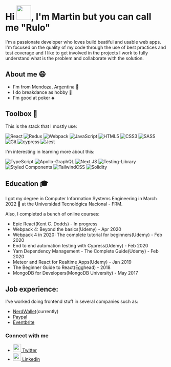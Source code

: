 # Hi <img src="https://media.giphy.com/media/hvRJCLFzcasrR4ia7z/giphy.gif" width="45px">, I'm Martin but you can call me "Rulo"

I'm a passionate developer who loves build beatiful and usable web apps. I'm focused on the quality of my code through the use of best practices and test coverage and I like to get involved in the projects I work to fully understand what is the problem and collaborate with the solution.

## About me :smile:

- I'm from Mendoza, Argentina :sunrise_over_mountains:
- I do breakdance as hobby :muscle:
- I'm good at poker :clubs:

## Toolbox 🧰

This is the stack that I mostly use:

![React](https://img.shields.io/badge/react-%2320232a.svg?style=for-the-badge&logo=react&logoColor=%2361DAFB)
![Redux](https://img.shields.io/badge/redux-%23593d88.svg?style=for-the-badge&logo=redux&logoColor=white)
![Webpack](https://img.shields.io/badge/webpack-%238DD6F9.svg?style=for-the-badge&logo=webpack&logoColor=black)
![JavaScript](https://img.shields.io/badge/javascript-%23323330.svg?style=for-the-badge&logo=javascript&logoColor=%23F7DF1E)
![HTML5](https://img.shields.io/badge/html5-%23E34F26.svg?style=for-the-badge&logo=html5&logoColor=white)
![CSS3](https://img.shields.io/badge/css3-%231572B6.svg?style=for-the-badge&logo=css3&logoColor=white)
![SASS](https://img.shields.io/badge/SASS-hotpink.svg?style=for-the-badge&logo=SASS&logoColor=white)
![Git](https://img.shields.io/badge/git-%23F05033.svg?style=for-the-badge&logo=git&logoColor=white)
![cypress](https://img.shields.io/badge/-cypress-%23E5E5E5?style=for-the-badge&logo=cypress&logoColor=058a5e)
![Jest](https://img.shields.io/badge/-jest-%23C21325?style=for-the-badge&logo=jest&logoColor=white)

I'm interesting in learning more about this:

![TypeScript](https://img.shields.io/badge/typescript-%23007ACC.svg?style=for-the-badge&logo=typescript&logoColor=white)
![Apollo-GraphQL](https://img.shields.io/badge/-ApolloGraphQL-311C87?style=for-the-badge&logo=apollo-graphql)
![Next JS](https://img.shields.io/badge/Next-black?style=for-the-badge&logo=next.js&logoColor=white)
![Testing-Library](https://img.shields.io/badge/-TestingLibrary-%23E33332?style=for-the-badge&logo=testing-library&logoColor=white)
![Styled Components](https://img.shields.io/badge/styled--components-DB7093?style=for-the-badge&logo=styled-components&logoColor=white)
![TailwindCSS](https://img.shields.io/badge/tailwindcss-%2338B2AC.svg?style=for-the-badge&logo=tailwind-css&logoColor=white)
![Solidity](https://img.shields.io/badge/Solidity-%23363636.svg?style=for-the-badge&logo=solidity&logoColor=white)


## Education :mortar_board:

I got my degree in Computer Information Systems Engineering in March 2022 🎉 at the Universidad Tecnológica Nacional - FRM.

Also, I completed a bunch of online courses:

- Epic React(Kent C. Dodds) - In progress
- Webpack 4: Beyond the basics(Udemy) - Apr 2020
- Webpack 4 in 2020: The complete tutorial for beginners(Udemy) - Feb 2020
- End to end automation testing with Cypress(Udemy) - Feb 2020
- Yarn Dependency Management - The Complete Guide(Udemy) - Feb 2020
- Meteor and React for Realtime Apps(Udemy) - Jan 2019
- The Beginner Guide to React(Egghead) - 2018
- MongoDB for Developers(MongoDB University) - May 2017

## Job experience:

I've worked doing frontend stuff in several companies such as:

- [NerdWallet](https://www.nerdwallet.com/)(currently)
- [Paypal](https://www.paypal.com/)
- [Eventbrite](https://www.eventbrite.com)


### Connect with me
- [<img width="25" height="25" src="https://cdn.jsdelivr.net/gh/devicons/devicon/icons/twitter/twitter-original.svg" /> Twitter](https://twitter.com/Rulo_Valles) 
- [<img width="25" height="25" src="https://cdn.jsdelivr.net/gh/devicons/devicon/icons/linkedin/linkedin-original.svg" /> Linkedin](https://www.linkedin.com/in/martin-valles-0370a8133/)
